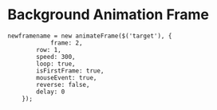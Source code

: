# Background Animation Frame
    newframename = new animateFrame($('target'), {
				frame: 2,
		    row: 1,
		    speed: 300,
		    loop: true,
		    isFirstFrame: true,
		    mouseEvent: true,
	    	reverse: false,
	    	delay: 0
		});
